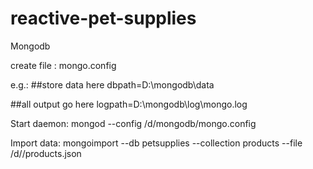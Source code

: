 # reactive-pet-supplies

Mongodb

create file : mongo.config

e.g.:
##store data here
dbpath=D:\mongodb\data

##all output go here
logpath=D:\mongodb\log\mongo.log

Start daemon:
mongod --config /d/mongodb/mongo.config 

Import data:
mongoimport --db petsupplies --collection products --file /d/<path-to-file>/products.json
